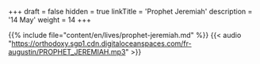 +++
draft = false
hidden = true
linkTitle = 'Prophet Jeremiah'
description = '14 May'
weight = 14
+++

{{% include file="content/en/lives/prophet-jeremiah.md" %}}
{{< audio "https://orthodoxy.sgp1.cdn.digitaloceanspaces.com/fr-augustin/PROPHET_JEREMIAH.mp3" >}}
